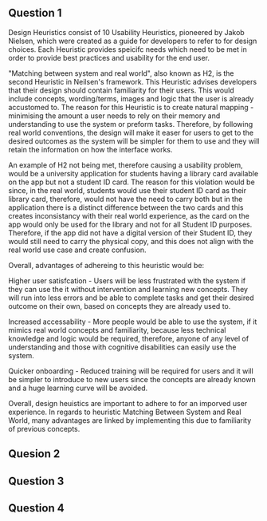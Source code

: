 
## Question 1
Design Heuristics consist of 10 Usability Heuristics, pioneered by Jakob Nielsen, which were created as a guide for developers to refer to for design choices. Each Heuristic provides speicifc needs which need to be met in order to provide best practices and usability for the end user.

"Matching between system and real world", also known as H2, is the second Heuristic in Neilsen's framework. This Heuristic advises developers that their design should contain familiarity for their users. This would include concepts, wording/terms, images and logic that the user is already accustomed to. The reason for this Heuristic is to create natural mapping - minimising the amount a user needs to rely on their memory and understanding to use the system or preform tasks. Therefore, by following real world conventions, the design will make it easer for users to get to the desired outcomes as the system will be simpler for them to use and they will retain the information on how the interface works.

An example of H2 not being met, therefore causing a usability problem, would be a university application for students having a library card available on the app but not a student ID card. 
The reason for this violation would be since, in the real world, students would use their student ID card as their library card, therefore, would not have the need to carry both but in the application there is a distinct difference between the two cards and this creates inconsistancy with their real world experience, as the card on the app would only be used for the library and not for all Student ID purposes. Therefore, if the app did not have a digital version of their Student ID, they would still need to carry the physical copy, and this does not align with the real world use case and create confusion.

Overall, advantages of adhereing to this heuristic would be:

Higher user satisfcation - Users will be less frustrated with the system if they can use the it without intervention and learning new concepts. They will run into less errors and be able to complete tasks and get their desired outcome on their own, based on concepts they are already used to.

Increased accessability - More people would be able to use the system, if it mimics real world concepts and familiarity, because less technical knowledge and logic would be required, therefore, anyone of any level of understanding and those with cognitive disabilities can easily use the system.

Quicker onboarding - Reduced training will be required for users and it will be simpler to introduce to new users since the concepts are already known and a huge learning curve will be avoided.

Overall, design heuistics are important to adhere to for an imporved user experience. In regards to heuristic Matching Between System and Real World, many advantages are linked by implementing this due to familiarity of previous concepts.

## Quesion 2


## Question 3


## Question 4

